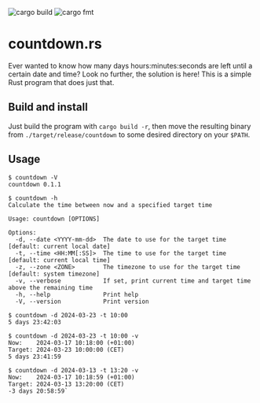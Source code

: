 ![cargo build](https://github.com/terminalnode/countdown.rs/actions/workflows/cargo-build.yml/badge.svg)
![cargo fmt](https://github.com/terminalnode/countdown.rs/actions/workflows/cargo-fmt.yml/badge.svg)

# countdown.rs
Ever wanted to know how many days hours:minutes:seconds are left until a certain date and time?
Look no further, the solution is here! This is a simple Rust program that does just that.

## Build and install
Just build the program with `cargo build -r`, then move the resulting binary from
`./target/release/countdown` to some desired directory on your `$PATH`.

## Usage
```
$ countdown -V
countdown 0.1.1

$ countdown -h
Calculate the time between now and a specified target time

Usage: countdown [OPTIONS]

Options:
  -d, --date <YYYY-mm-dd>  The date to use for the target time [default: current local date]
  -t, --time <HH:MM[:SS]>  The time to use for the target time [default: current local time]
  -z, --zone <ZONE>        The timezone to use for the target time [default: system timezone]
  -v, --verbose            If set, print current time and target time above the remaining time
  -h, --help               Print help
  -V, --version            Print version

$ countdown -d 2024-03-23 -t 10:00
5 days 23:42:03

$ countdown -d 2024-03-23 -t 10:00 -v
Now:    2024-03-17 10:18:00 (+01:00)
Target: 2024-03-23 10:00:00 (CET)
5 days 23:41:59

$ countdown -d 2024-03-13 -t 13:20 -v
Now:    2024-03-17 10:18:59 (+01:00)
Target: 2024-03-13 13:20:00 (CET)
-3 days 20:58:59`
```
